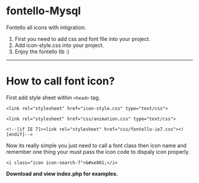 # fontello-Mysql
Fontello all icons with intigration.
1) First you need to add css and font file into your project.
2) Add icon-style.css into your project.
3) Enjoy the fontello lib :)

----------------------------------------------------------
How to call font icon?
======================
First add style sheet within `<head>` tag.

``<link rel="stylesheet" href="icon-style.css" type="text/css">``

``<link rel="stylesheet" href="css/animation.css" type="text/css">``

``<!--[if IE 7]><link rel="stylesheet" href="css/fontello-ie7.css"><![endif]-->``

Now its really simple you just need to call a font class then icon name and remember one thing your must pass the icon code to dispaly icon properly.

``<i class="icon icon-search-7">&#xe801;</i>``

**Download and view index.php for examples.**
